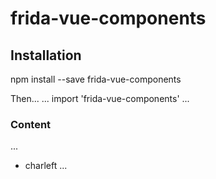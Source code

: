 # frida-vue-components

## Installation

npm install --save frida-vue-components

Then...
...
import 'frida-vue-components'
...

### Content

...

- charleft
  ...
